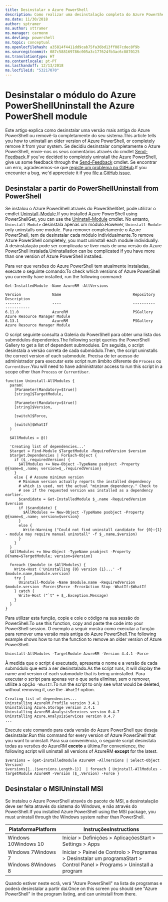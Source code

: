 ```yaml
---
title: Desinstalar o Azure PowerShell
description: Como realizar uma desinstalação completa do Azure PowerShell
ms.date: 11/30/2018
author: sptramer
ms.author: sttramer
ms.manager: carmonm
ms.devlang: powershell
ms.topic: conceptual
ms.openlocfilehash: a35814f4411dd9cab75fa36bd13ff087cdec8f9b
ms.sourcegitcommit: 087c588169786c005a3c177624fb3ac6c8870125
ms.translationtype: HT
ms.contentlocale: pt-PT
ms.lasthandoff: 12/13/2018
ms.locfileid: "53217070"
---
```

# <a name="uninstall-the-azure-powershell-module"></a><span data-ttu-id="dae3c-103">Desinstalar o módulo do Azure PowerShell</span><span class="sxs-lookup"><span data-stu-id="dae3c-103">Uninstall the Azure PowerShell module</span></span>

<span data-ttu-id="dae3c-104">Este artigo explica como desinstalar uma versão mais antiga do Azure PowerShell ou removê-la completamente do seu sistema.</span><span class="sxs-lookup"><span data-stu-id="dae3c-104">This article tells you how to uninstall an older version of Azure PowerShell, or completely remove it from your system.</span></span> <span data-ttu-id="dae3c-105">Se decidiu desinstalar completamente o Azure PowerShell, envie-nos os seus comentários através do cmdlet [Send-Feedback](/powershell/module/azurerm.profile/send-feedback).</span><span class="sxs-lookup"><span data-stu-id="dae3c-105">If you've decided to completely uninstall the Azure PowerShell, give us some feedback through the [Send-Feedback](/powershell/module/azurerm.profile/send-feedback) cmdlet.</span></span>
<span data-ttu-id="dae3c-106">Se encontrar um erro, agradecemos-se que [registe um problema no GitHub](https://github.com/azure/azure-powershell/issues).</span><span class="sxs-lookup"><span data-stu-id="dae3c-106">If you encounter a bug, we'd appreciate it if you [file a GitHub issue](https://github.com/azure/azure-powershell/issues).</span></span>

## <a name="uninstall-from-powershell"></a><span data-ttu-id="dae3c-107">Desinstalar a partir do PowerShell</span><span class="sxs-lookup"><span data-stu-id="dae3c-107">Uninstall from PowerShell</span></span>

<span data-ttu-id="dae3c-108">Se instalou o Azure PowerShell através do PowerShellGet, pode utilizar o cmdlet [Uninstall-Module](/powershell/module/powershellget/uninstall-module).</span><span class="sxs-lookup"><span data-stu-id="dae3c-108">If you installed Azure PowerShell using PowerShellGet, you can use the [Uninstall-Module](/powershell/module/powershellget/uninstall-module) cmdlet.</span></span> <span data-ttu-id="dae3c-109">No entanto, `Uninstall-Module` desinstala apenas um módulo.</span><span class="sxs-lookup"><span data-stu-id="dae3c-109">However, `Uninstall-Module` only uninstalls one module.</span></span> <span data-ttu-id="dae3c-110">Para remover completamente o Azure PowerShell, tem de desinstalar cada módulo individualmente.</span><span class="sxs-lookup"><span data-stu-id="dae3c-110">To remove Azure PowerShell completely, you must uninstall each module individually.</span></span> <span data-ttu-id="dae3c-111">A desinstalação pode ser complicada se tiver mais de uma versão do Azure PowerShell instalada.</span><span class="sxs-lookup"><span data-stu-id="dae3c-111">Uninstallation can be complicated if you have more than one version of Azure PowerShell installed.</span></span>

<span data-ttu-id="dae3c-112">Para ver que versões do Azure PowerShell tem atualmente instaladas, execute o seguinte comando:</span><span class="sxs-lookup"><span data-stu-id="dae3c-112">To check which versions of Azure PowerShell you currently have installed, run the following command:</span></span>

```powershell-interactive
Get-InstalledModule -Name AzureRM -AllVersions
```

```output
Version              Name                                Repository           Description
-------              ----                                ----------           -----------
6.11.0               AzureRM                             PSGallery            Azure Resource Manager Module
6.13.1               AzureRM                             PSGallery            Azure Resource Manager Module
```

<span data-ttu-id="dae3c-113">O script seguinte consulta a Galeria do PowerShell para obter uma lista dos submódulos dependentes.</span><span class="sxs-lookup"><span data-stu-id="dae3c-113">The following script queries the PowerShell Gallery to get a list of dependent submodules.</span></span> <span data-ttu-id="dae3c-114">Em seguida, o script desinstala a versão correta de cada submódulo.</span><span class="sxs-lookup"><span data-stu-id="dae3c-114">Then, the script uninstalls the correct version of each submodule.</span></span> <span data-ttu-id="dae3c-115">Precisa de ter acesso de administrador para executar este script num âmbito diferente de `Process` ou `CurrentUser`.</span><span class="sxs-lookup"><span data-stu-id="dae3c-115">You will need to have administrator access to run this script in a scope other than `Process` or `CurrentUser`.</span></span>

```powershell-interactive
function Uninstall-AllModules {
  param(
    [Parameter(Mandatory=$true)]
    [string]$TargetModule,

    [Parameter(Mandatory=$true)]
    [string]$Version,

    [switch]$Force,

    [switch]$WhatIf
  )
  
  $AllModules = @()
  
  'Creating list of dependencies...'
  $target = Find-Module $TargetModule -RequiredVersion $version
  $target.Dependencies | ForEach-Object {
    if ($_.requiredVersion) {
      $AllModules += New-Object -TypeName psobject -Property @{name=$_.name; version=$_.requiredVersion}
    }
    else { # Assume minimum version
      # Minimum version actually reports the installed dependency
      # which is used, not the actual "minimum dependency." Check to
      # see if the requested version was installed as a dependency earlier.
      $candidate = Get-InstalledModule $_.name -RequiredVersion $version
      if ($candidate) {
        $AllModules += New-Object -TypeName psobject -Property @{name=$_.name; version=$version}
      }
      else {
        Write-Warning ("Could not find uninstall candidate for {0}:{1} - module may require manual uninstall" -f $_.name,$version)
      }
    }
  }
  $AllModules += New-Object -TypeName psobject -Property @{name=$TargetModule; version=$Version}

  foreach ($module in $AllModules) {
    Write-Host ('Uninstalling {0} version {1}...' -f $module.name,$module.version)
    try {
      Uninstall-Module -Name $module.name -RequiredVersion $module.version -Force:$Force -ErrorAction Stop -WhatIf:$WhatIf
    } catch {
      Write-Host ("`t" + $_.Exception.Message)
    }
  }
}
```

<span data-ttu-id="dae3c-116">Para utilizar esta função, copie e cole o código na sua sessão do PowerShell.</span><span class="sxs-lookup"><span data-stu-id="dae3c-116">To use this function, copy and paste the code into your PowerShell session.</span></span> <span data-ttu-id="dae3c-117">O exemplo a seguir mostra como executar a função para remover uma versão mais antiga do Azure PowerShell.</span><span class="sxs-lookup"><span data-stu-id="dae3c-117">The following example shows how to run the function to remove an older version of Azure PowerShell.</span></span>

```powershell-interactive
Uninstall-AllModules -TargetModule AzureRM -Version 4.4.1 -Force
```

<span data-ttu-id="dae3c-118">À medida que o script é executado, apresenta o nome e a versão de cada submódulo que está a ser desinstalado.</span><span class="sxs-lookup"><span data-stu-id="dae3c-118">As the script runs, it will display the name and version of each submodule that is being uninstalled.</span></span> <span data-ttu-id="dae3c-119">Para executar o script para apenas ver o que seria eliminar, sem o remover, utilize a opção `-WhatIf`.</span><span class="sxs-lookup"><span data-stu-id="dae3c-119">To run the script to only see what would be deleted, without removing it, use the `-WhatIf` option.</span></span>

```output
Creating list of dependencies...
Uninstalling AzureRM.Profile version 3.4.1
Uninstalling Azure.Storage version 3.4.1
Uninstalling AzureRM.AnalysisServices version 0.4.7
Uninstalling Azure.AnalysisServices version 0.4.7
...
```

<span data-ttu-id="dae3c-120">Execute este comando para cada versão do Azure PowerShell que deseja desinstalar.</span><span class="sxs-lookup"><span data-stu-id="dae3c-120">Run this command for every version of Azure PowerShell that you want to uninstall.</span></span> <span data-ttu-id="dae3c-121">Para sua conveniência, o seguinte script desinstala todas as versões do AzureRM __exceto__ a última.</span><span class="sxs-lookup"><span data-stu-id="dae3c-121">For convenience, the following script will uninstall all versions of AzureRM __except__ for the latest.</span></span>

```powershell-interactive
$versions = (get-installedmodule AzureRM -AllVersions | Select-Object Version)
$versions[1..($versions.Length-1)]  | foreach { Uninstall-AllModules -TargetModule AzureRM -Version ($_.Version) -Force }
```

## <a name="uninstall-msi"></a><span data-ttu-id="dae3c-122">Desinstalar o MSI</span><span class="sxs-lookup"><span data-stu-id="dae3c-122">Uninstall MSI</span></span>

<span data-ttu-id="dae3c-123">Se instalou o Azure PowerShell através do pacote de MSI, a desinstalação deve ser feita através do sistema do Windows, e não através do PowerShell.</span><span class="sxs-lookup"><span data-stu-id="dae3c-123">If you installed Azure PowerShell using the MSI package, you must uninstall through the Windows system rather than PowerShell.</span></span>

| <span data-ttu-id="dae3c-124">Plataforma</span><span class="sxs-lookup"><span data-stu-id="dae3c-124">Platform</span></span> | <span data-ttu-id="dae3c-125">Instruções</span><span class="sxs-lookup"><span data-stu-id="dae3c-125">Instructions</span></span> |
|----------|--------------|
| <span data-ttu-id="dae3c-126">Windows 10</span><span class="sxs-lookup"><span data-stu-id="dae3c-126">Windows 10</span></span> | <span data-ttu-id="dae3c-127">Iniciar > Definições > Aplicações</span><span class="sxs-lookup"><span data-stu-id="dae3c-127">Start > Settings > Apps</span></span> |
| <span data-ttu-id="dae3c-128">Windows 7</span><span class="sxs-lookup"><span data-stu-id="dae3c-128">Windows 7</span></span> </br><span data-ttu-id="dae3c-129">Windows 8</span><span class="sxs-lookup"><span data-stu-id="dae3c-129">Windows 8</span></span> | <span data-ttu-id="dae3c-130">Iniciar > Painel de Controlo > Programas > Desinstalar um programa</span><span class="sxs-lookup"><span data-stu-id="dae3c-130">Start > Control Panel > Programs > Uninstall a program</span></span> |

<span data-ttu-id="dae3c-131">Quando estiver neste ecrã, verá "Azure PowerShell" na lista de programas e poderá desinstalar a partir daí.</span><span class="sxs-lookup"><span data-stu-id="dae3c-131">Once on this screen you should see "Azure PowerShell" in the program listing, and can uninstall from there.</span></span>
